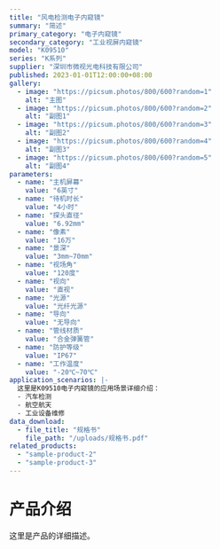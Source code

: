```yaml
---
title: "风电检测电子内窥镜"
summary: "简述"
primary_category: "电子内窥镜"
secondary_category: "工业视屏内窥镜"
model: "K09510"
series: "K系列"
supplier: "深圳市微视光电科技有限公司"
published: 2023-01-01T12:00:00+08:00
gallery:
  - image: "https://picsum.photos/800/600?random=1"
    alt: "主图"
  - image: "https://picsum.photos/800/600?random=2"
    alt: "副图1"
  - image: "https://picsum.photos/800/600?random=3"
    alt: "副图2"
  - image: "https://picsum.photos/800/600?random=4"
    alt: "副图3"
  - image: "https://picsum.photos/800/600?random=5"
    alt: "副图4"
parameters:
  - name: "主机屏幕"
    value: "6英寸"
  - name: "待机时长"
    value: "4小时"
  - name: "探头直径"
    value: "6.92mm"
  - name: "像素"
    value: "16万"
  - name: "景深"
    value: "3mm~70mm"
  - name: "视场角"
    value: "120度"
  - name: "视向"
    value: "直视"
  - name: "光源"
    value: "光纤光源"
  - name: "导向"
    value: "无导向"
  - name: "管线材质"
    value: "合金弹簧管"
  - name: "防护等级"
    value: "IP67"
  - name: "工作温度"
    value: "-20℃~70℃"
application_scenarios: |-
  这里是K09510电子内窥镜的应用场景详细介绍：
  - 汽车检测
  - 航空航天
  - 工业设备维修
data_download:
  - file_title: "规格书"
    file_path: "/uploads/规格书.pdf"
related_products:
  - "sample-product-2"
  - "sample-product-3"
---
```


# 产品介绍

这里是产品的详细描述。